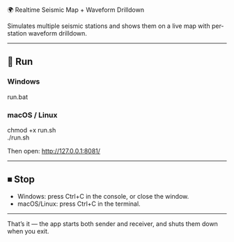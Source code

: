 🌍 Realtime Seismic Map + Waveform Drilldown

Simulates multiple seismic stations and shows them on a live map with per-station waveform drilldown.

---

## 🚀 Run

### Windows
run.bat

### macOS / Linux
chmod +x run.sh  
./run.sh

Then open: http://127.0.0.1:8081/

---

## ⏹ Stop
- Windows: press Ctrl+C in the console, or close the window.  
- macOS/Linux: press Ctrl+C in the terminal.

---

That’s it — the app starts both sender and receiver, and shuts them down when you exit.
